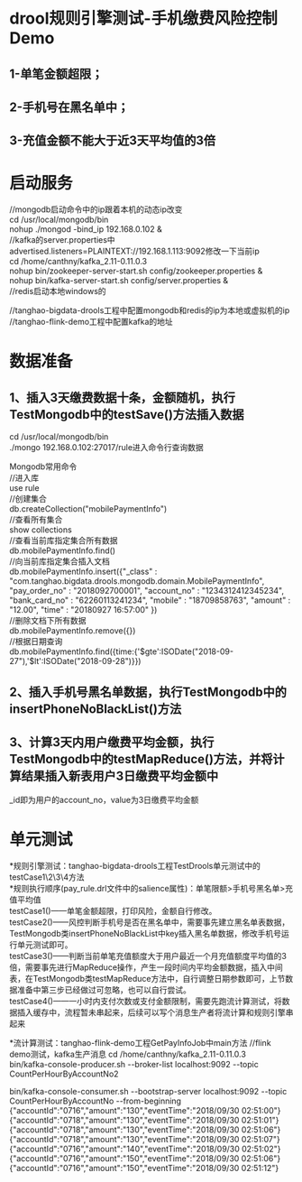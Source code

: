 #   drool规则引擎测试-手机缴费风险控制Demo
##  1-单笔金额超限；
##  2-手机号在黑名单中；
##  3-充值金额不能大于近3天平均值的3倍

#   启动服务
//mongodb启动命令中的ip跟着本机的动态ip改变<br/>
cd /usr/local/mongodb/bin<br/>
nohup ./mongod -bind_ip 192.168.0.102 &<br/>
//kafka的server.properties中advertised.listeners=PLAINTEXT://192.168.1.113:9092修改一下当前ip<br/>
cd /home/canthny/kafka_2.11-0.11.0.3<br/>
nohup bin/zookeeper-server-start.sh config/zookeeper.properties &<br/>
nohup bin/kafka-server-start.sh config/server.properties &<br/>
//redis启动本地windows的<br/>

//tanghao-bigdata-drools工程中配置mongodb和redis的ip为本地或虚拟机的ip<br/>
//tanghao-flink-demo工程中配置kafka的地址<br/>
#	数据准备
##  1、插入3天缴费数据十条，金额随机，执行TestMongodb中的testSave()方法插入数据
cd /usr/local/mongodb/bin<br/>
./mongo 192.168.0.102:27017/rule进入命令行查询数据<br/>
 
Mongodb常用命令<br/>
//进入库<br/>
use rule<br/>
//创建集合<br/>
db.createCollection("mobilePaymentInfo")<br/>
//查看所有集合<br/>
show collections<br/>
//查看当前库指定集合所有数据<br/>
db.mobilePaymentInfo.find()<br/>
//向当前库指定集合插入文档<br/>
db.mobilePaymentInfo.insert({"_class" : "com.tanghao.bigdata.drools.mongodb.domain.MobilePaymentInfo", "pay_order_no" : "2018092700001", "account_no" : "1234312412345234", "bank_card_no" : "62260113241234", "mobile" : "18709858763", "amount" : "12.00", "time" : "20180927 16:57:00" })<br/>
//删除文档下所有数据<br/>
db.mobilePaymentInfo.remove({})<br/>
//根据日期查询<br/>
db.mobilePaymentInfo.find({time:{'$gte':ISODate("2018-09-27"),'$lt':ISODate("2018-09-28")}})<br/>
##  2、插入手机号黑名单数据，执行TestMongodb中的insertPhoneNoBlackList()方法
 
##  3、计算3天内用户缴费平均金额，执行TestMongodb中的testMapReduce()方法，并将计算结果插入新表用户3日缴费平均金额中
 _id即为用户的account_no，value为3日缴费平均金额	


#   单元测试
*规则引擎测试：tanghao-bigdata-drools工程TestDrools单元测试中的testCase1\2\3\4方法<br/>
*规则执行顺序(pay_rule.drl文件中的salience属性)：单笔限额>手机号黑名单>充值平均值<br/>
testCase1()——单笔金额超限，打印风险，金额自行修改。<br/>
testCase2()——风控判断手机号是否在黑名单中，需要事先建立黑名单表数据，TestMongodb类insertPhoneNoBlackList中key插入黑名单数据，修改手机号运行单元测试即可。<br/>
testCase3()——判断当前单笔充值额度大于用户最近一个月充值额度平均值的3倍，需要事先进行MapReduce操作，产生一段时间内平均金额数据，插入中间表，在TestMongodb类testMapReduce方法中，自行调整日期参数即可，上节数据准备中第三步已经做过可忽略，也可以自行尝试。<br/>
testCase4()——一小时内支付次数或支付金额限制，需要先跑流计算测试，将数据插入缓存中，流程暂未串起来，后续可以写个消息生产者将流计算和规则引擎串起来<br/>

*流计算测试：tanghao-flink-demo工程GetPayInfoJob中main方法
//flink demo测试，kafka生产消息
cd /home/canthny/kafka_2.11-0.11.0.3<br/>
bin/kafka-console-producer.sh --broker-list localhost:9092 --topic CountPerHourByAccountNo2<br/>

bin/kafka-console-consumer.sh --bootstrap-server localhost:9092 --topic CountPerHourByAccountNo --from-beginning
{"accountId":"0716","amount":"130","eventTime":"2018/09/30 02:51:00"}
{"accountId":"0718","amount":"130","eventTime":"2018/09/30 02:51:01"}
{"accountId":"0718","amount":"130","eventTime":"2018/09/30 02:51:06"}
{"accountId":"0718","amount":"130","eventTime":"2018/09/30 02:51:07"}
{"accountId":"0716","amount":"140","eventTime":"2018/09/30 02:51:02"}
{"accountId":"0716","amount":"150","eventTime":"2018/09/30 02:51:06"}
{"accountId":"0716","amount":"150","eventTime":"2018/09/30 02:51:12"}

